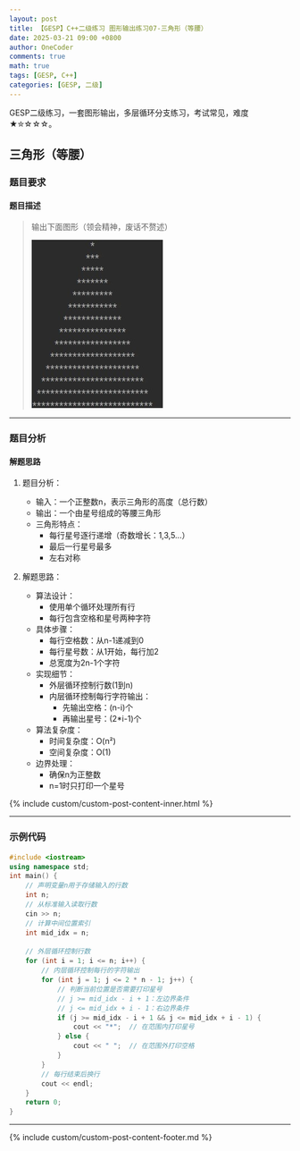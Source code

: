```yaml
---
layout: post
title: 【GESP】C++二级练习 图形输出练习07-三角形（等腰）
date: 2025-03-21 09:00 +0800
author: OneCoder
comments: true
math: true
tags: [GESP, C++]
categories: [GESP, 二级]
---
```

GESP二级练习，一套图形输出，多层循环分支练习，考试常见，难度★✮☆☆☆。

<!--more-->

## 三角形（等腰）

### 题目要求

#### 题目描述

>输出下面图形（领会精神，废话不赘述）
>
>![X-OneCoder](/images/post/gesp/2/07_tri_mid.png)

---

### 题目分析

#### 解题思路

1. 题目分析：
   - 输入：一个正整数n，表示三角形的高度（总行数）
   - 输出：一个由星号组成的等腰三角形
   - 三角形特点：
     - 每行星号逐行递增（奇数增长：1,3,5...）
     - 最后一行星号最多
     - 左右对称

2. 解题思路：
   - 算法设计：
     - 使用单个循环处理所有行
     - 每行包含空格和星号两种字符
   - 具体步骤：
     - 每行空格数：从n-1递减到0
     - 每行星号数：从1开始，每行加2
     - 总宽度为2n-1个字符
   - 实现细节：
     - 外层循环控制行数(1到n)
     - 内层循环控制每行字符输出：
       - 先输出空格：(n-i)个
       - 再输出星号：(2*i-1)个
   - 算法复杂度：
     - 时间复杂度：O(n²)
     - 空间复杂度：O(1)
   - 边界处理：
     - 确保n为正整数
     - n=1时只打印一个星号

{% include custom/custom-post-content-inner.html %}

---

### 示例代码

```cpp
#include <iostream>
using namespace std;
int main() {
    // 声明变量n用于存储输入的行数
    int n;
    // 从标准输入读取行数
    cin >> n;
    // 计算中间位置索引
    int mid_idx = n;
    
    // 外层循环控制行数
    for (int i = 1; i <= n; i++) {
        // 内层循环控制每行的字符输出
        for (int j = 1; j <= 2 * n - 1; j++) {
            // 判断当前位置是否需要打印星号
            // j >= mid_idx - i + 1：左边界条件
            // j <= mid_idx + i - 1：右边界条件
            if (j >= mid_idx - i + 1 && j <= mid_idx + i - 1) {
                cout << "*";  // 在范围内打印星号
            } else {
                cout << " ";  // 在范围外打印空格
            }
        }
        // 每行结束后换行
        cout << endl;
    }
    return 0;
}
```

---

{% include custom/custom-post-content-footer.md %}
